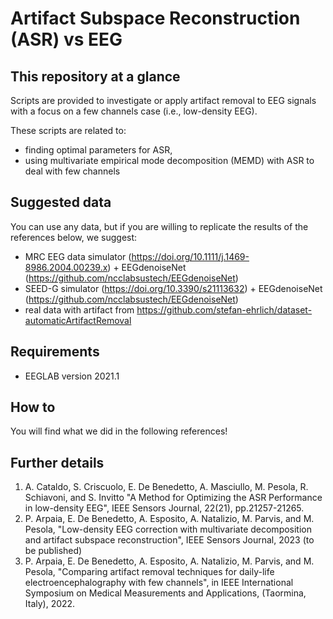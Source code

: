# Artifact Subspace Reconstruction (ASR) vs EEG

## This repository at a glance
Scripts are provided to investigate or apply artifact removal to EEG signals with a focus on a few channels case (i.e., low-density EEG). 

These scripts are related to:
 - finding optimal parameters for ASR,
 - using multivariate empirical mode decomposition (MEMD) with ASR to deal with few channels

## Suggested data
You can use any data, but if you are willing to replicate the results of the references below, we suggest:

 - MRC EEG data simulator (https://doi.org/10.1111/j.1469-8986.2004.00239.x) + EEGdenoiseNet (https://github.com/ncclabsustech/EEGdenoiseNet)
 - SEED-G simulator (https://doi.org/10.3390/s21113632) + EEGdenoiseNet (https://github.com/ncclabsustech/EEGdenoiseNet)
 - real data with artifact from https://github.com/stefan-ehrlich/dataset-automaticArtifactRemoval
 
## Requirements 

 - EEGLAB version 2021.1

## How to
You will find what we did in the following references!

## Further details

1. A. Cataldo, S. Criscuolo, E. De Benedetto, A. Masciullo, M. Pesola, R. Schiavoni, and S. Invitto "A Method for Optimizing the ASR Performance in low-density EEG", IEEE Sensors Journal, 22(21), pp.21257-21265.
2. P. Arpaia, E. De Benedetto, A. Esposito, A. Natalizio, M. Parvis, and M. Pesola, "Low-density EEG correction with multivariate decomposition and artifact subspace reconstruction", IEEE Sensors Journal, 2023 (to be published)
3. P. Arpaia, E. De Benedetto, A. Esposito, A. Natalizio, M. Parvis, and M. Pesola, "Comparing artifact removal techniques for daily-life electroencephalography with few channels", in IEEE International Symposium on Medical Measurements and Applications, (Taormina, Italy), 2022.
